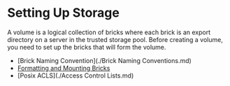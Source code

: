 # Setting Up Storage

A volume is a logical collection of bricks where each brick is an export directory on a server in the trusted storage pool.
Before creating a volume, you need to set up the bricks that will form the volume.


 -  [Brick Naming Convention](./Brick Naming Conventions.md)
 -  [Formatting and Mounting Bricks](./formatting-and-mounting-bricks.md)
 -  [Posix ACLS](./Access Control Lists.md)
